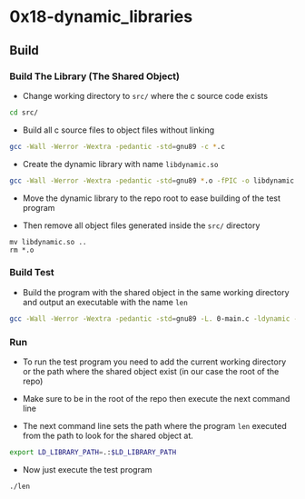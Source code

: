 # 0x18-dynamic_libraries

## Build

### Build The Library (The Shared Object)

- Change working directory to `src/` where the c source code exists

```sh
cd src/
```

- Build all c source files to object files without linking

```sh
gcc -Wall -Werror -Wextra -pedantic -std=gnu89 -c *.c
```

- Create the dynamic library with name `libdynamic.so`

```sh
gcc -Wall -Werror -Wextra -pedantic -std=gnu89 *.o -fPIC -o libdynamic.so
```

- Move the dynamic library to the repo root to ease building of the test program

- Then remove all object files generated inside the `src/` directory

```
mv libdynamic.so ..
rm *.o
```

### Build Test

- Build the program with the shared object in the same working directory and
output an executable with the name `len`

```sh
gcc -Wall -Werror -Wextra -pedantic -std=gnu89 -L. 0-main.c -ldynamic -o len
```

### Run

- To run the test program you need to add the current working directory
or the path where the shared object exist (in our case the root of the repo)

- Make sure to be in the root of the repo then execute the next command line

- The next command line sets the path where the program `len` executed from
the path to look for the shared object at.

```sh
export LD_LIBRARY_PATH=.:$LD_LIBRARY_PATH
```

- Now just execute the test program

```sh
./len
```
